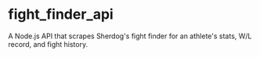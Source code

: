 # fight_finder_api
A Node.js API that scrapes Sherdog's fight finder for an athlete's stats, W/L record, and fight history.
